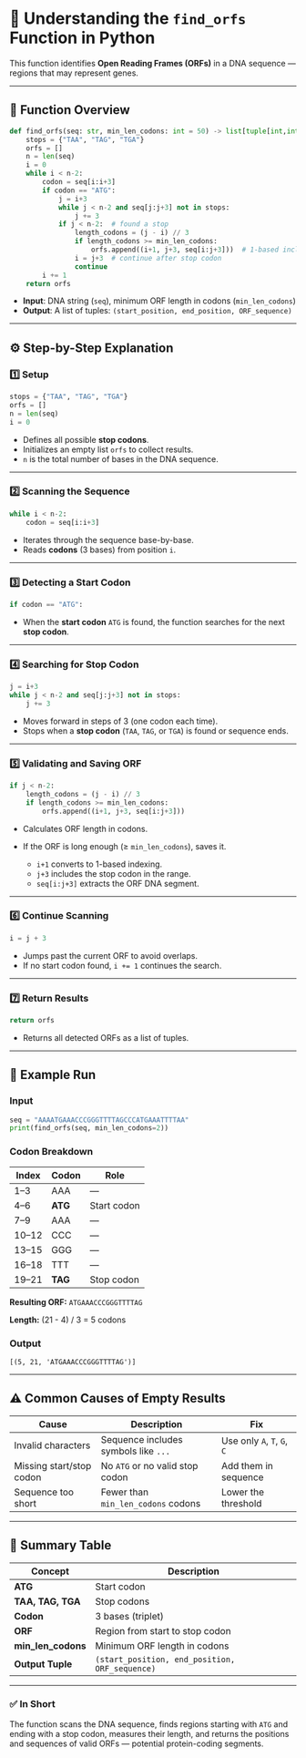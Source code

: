 # 🧬 Understanding the `find_orfs` Function in Python

This function identifies **Open Reading Frames (ORFs)** in a DNA sequence — regions that may represent genes.

---

## 🧩 Function Overview

```python
def find_orfs(seq: str, min_len_codons: int = 50) -> list[tuple[int,int,str]]:
    stops = {"TAA", "TAG", "TGA"}
    orfs = []
    n = len(seq)
    i = 0
    while i < n-2:
        codon = seq[i:i+3]
        if codon == "ATG":
            j = i+3
            while j < n-2 and seq[j:j+3] not in stops:
                j += 3
            if j < n-2:  # found a stop
                length_codons = (j - i) // 3
                if length_codons >= min_len_codons:
                    orfs.append((i+1, j+3, seq[i:j+3]))  # 1-based inclusive
                i = j+3  # continue after stop codon
                continue
        i += 1
    return orfs
```

* **Input**: DNA string (`seq`), minimum ORF length in codons (`min_len_codons`)
* **Output**: A list of tuples: `(start_position, end_position, ORF_sequence)`

---

## ⚙️ Step-by-Step Explanation

### 1️⃣ Setup

```python
stops = {"TAA", "TAG", "TGA"}
orfs = []
n = len(seq)
i = 0
```

* Defines all possible **stop codons**.
* Initializes an empty list `orfs` to collect results.
* `n` is the total number of bases in the DNA sequence.

---

### 2️⃣ Scanning the Sequence

```python
while i < n-2:
    codon = seq[i:i+3]
```

* Iterates through the sequence base-by-base.
* Reads **codons** (3 bases) from position `i`.

---

### 3️⃣ Detecting a Start Codon

```python
if codon == "ATG":
```

* When the **start codon** `ATG` is found, the function searches for the next **stop codon**.

---

### 4️⃣ Searching for Stop Codon

```python
j = i+3
while j < n-2 and seq[j:j+3] not in stops:
    j += 3
```

* Moves forward in steps of 3 (one codon each time).
* Stops when a **stop codon** (`TAA`, `TAG`, or `TGA`) is found or sequence ends.

---

### 5️⃣ Validating and Saving ORF

```python
if j < n-2:
    length_codons = (j - i) // 3
    if length_codons >= min_len_codons:
        orfs.append((i+1, j+3, seq[i:j+3]))
```

* Calculates ORF length in codons.
* If the ORF is long enough (≥ `min_len_codons`), saves it.

  * `i+1` converts to 1-based indexing.
  * `j+3` includes the stop codon in the range.
  * `seq[i:j+3]` extracts the ORF DNA segment.

---

### 6️⃣ Continue Scanning

```python
i = j + 3
```

* Jumps past the current ORF to avoid overlaps.
* If no start codon found, `i += 1` continues the search.

---

### 7️⃣ Return Results

```python
return orfs
```

* Returns all detected ORFs as a list of tuples.

---

## 🧪 Example Run

### Input

```python
seq = "AAAATGAAACCCGGGTTTTAGCCCATGAAATTTTAA"
print(find_orfs(seq, min_len_codons=2))
```

### Codon Breakdown

| Index | Codon   | Role        |
| ----- | ------- | ----------- |
| 1–3   | AAA     | —           |
| 4–6   | **ATG** | Start codon |
| 7–9   | AAA     | —           |
| 10–12 | CCC     | —           |
| 13–15 | GGG     | —           |
| 16–18 | TTT     | —           |
| 19–21 | **TAG** | Stop codon  |

**Resulting ORF:** `ATGAAACCCGGGTTTTAG`

**Length:** (21 - 4) / 3 = 5 codons

### Output

```
[(5, 21, 'ATGAAACCCGGGTTTTAG')]
```

---

## ⚠️ Common Causes of Empty Results

| Cause                    | Description                          | Fix                         |
| ------------------------ | ------------------------------------ | --------------------------- |
| Invalid characters       | Sequence includes symbols like `...` | Use only `A`, `T`, `G`, `C` |
| Missing start/stop codon | No `ATG` or no valid stop codon      | Add them in sequence        |
| Sequence too short       | Fewer than `min_len_codons` codons   | Lower the threshold         |

---

## 🧠 Summary Table

| Concept            | Description                                    |
| ------------------ | ---------------------------------------------- |
| **ATG**            | Start codon                                    |
| **TAA, TAG, TGA**  | Stop codons                                    |
| **Codon**          | 3 bases (triplet)                              |
| **ORF**            | Region from start to stop codon                |
| **min_len_codons** | Minimum ORF length in codons                   |
| **Output Tuple**   | `(start_position, end_position, ORF_sequence)` |

---

### ✅ In Short

The function scans the DNA sequence, finds regions starting with `ATG` and ending with a stop codon, measures their length, and returns the positions and sequences of valid ORFs — potential protein-coding segments.
